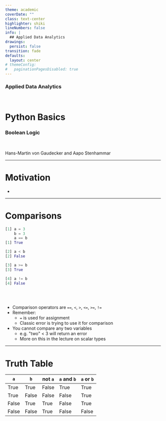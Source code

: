 ```yaml
---
theme: academic
coverDate: ""
class: text-center
highlighter: shiki
lineNumbers: false
info: |
  ## Applied Data Analytics
drawings:
  persist: false
transition: fade
defaults:
  layout: center
# themeConfig:
#   paginationPagesDisabled: true
---
```


### Applied Data Analytics

<br/>

# Python Basics

### Boolean Logic

<br/>

Hans-Martin von Gaudecker and Aapo Stenhammar

---

# Motivation

-

---

# Comparisons

<div class="flex gap-8">
<div>

```python
[1] a = 3
    b = 3
    a == b
[1] True

[2] a < b
[2] False

[3] a >= b
[3] True

[4] a != b
[4] False
```

</div>
<div>

<br>
<br>

- Comparison operators are `==`, `<`, `>`, `<=`, `>=`, `!=`
- Remember:
  - `=` is used for assignment
  - Classic error is trying to use it for comparison
- You cannot compare any two variables
  - e.g. "two" < 3 will return an error
  - More on this in the lecture on scalar types

</div>
</div>


---


# Truth Table

| `a`   | `b`   | not `a` | `a` and `b` | `a` or `b` |
| ----- | ----- | ------- | ----------- | ---------- |
| True  | True  | False   | True        | True       |
| True  | False | False   | False       | True       |
| False | True  | True    | False       | True       |
| False | False | True    | False       | False      |
